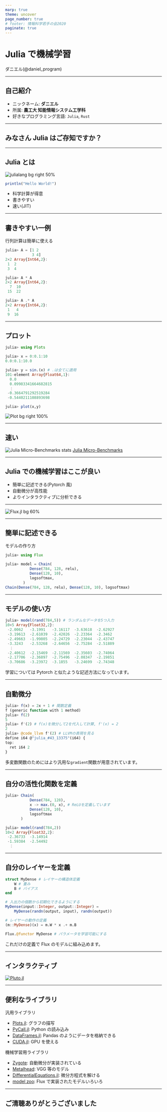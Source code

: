 ```yaml
---
marp: true
theme: uncover
page_number: true
# footer: 情報科学若手の会2020
paginate: true
---
```


# Julia で機械学習

ダニエル(@daniel_program)

<!--
Juliaで機械学習ということで発表させていただきます。
ダニエルです。よろしくお願いします。
-->

---

## 自己紹介

- ニックネーム: **ダニエル**
- 所属: **農工大 知能情報システム工学科**
- 好きなプログラミング言語: `Julia`, `Rust`

---

## みなさん Julia はご存知ですか？

---

## Julia とは

![julialang bg right 50%](https://julialang.org/assets/infra/logo.svg)

```julia
println("Hello World!")
```

- 科学計算が得意
- 書きやすい
- 速い(JIT)

<!--
Juliaとは
-->

---

## 書きやすい一例

行列計算は簡単に使える

```julia
julia> A = [1 2
            3 4]
2×2 Array{Int64,2}:
 1  2
 3  4

julia> A * A
2×2 Array{Int64,2}:
  7  10
 15  22

julia> A .* A
2×2 Array{Int64,2}:
 1   4
 9  16
```

<!--
書きやすいなと感じるコードの例としては、行列計算があります。
コードを見ていただくと、1行目で行列を定義しています。縦と横に書くことで行列として認識してくれます。個人的には見て目がかなり良いと思っています。一行に書くことも可能です。
そして2つの行列の演算を載せていますが、上の方は普通の行列の積です。機械学習ではよく使う演算なので簡単に使えて便利です。
下の演算は、同じ位置の要素同士の積です。.オペレータを使うと、各要素に適用してくれます。この.オペレータは掛け算以外にも足し算や引き算割り算はもちろん、関数呼び出しにも適用できるので、なれるととても便利な文法です。
-->

---

## プロット

```julia
julia> using Plots

julia> x = 0:0.1:10
0.0:0.1:10.0

julia> y = sin.(x) # .は全てに適用
101-element Array{Float64,1}:
  0.0
  0.09983341664682815
  ⋮
 -0.3664791292519284
 -0.5440211108893698

julia> plot(x,y)
```

![Plot bg right 100%](https://raw.githubusercontent.com/pineapplehunter/flux_learn/main/sin_wave.png)

<!--
ここではデータのプロットをする例を載せています。
データのプロットは簡単にできます。ここではsin波形を出力していますが、手順としては、まずPlotsライブラリをインポートします。次にxとyを定義します。xには0から0.1刻みで10までの配列を入れています。yでは.オペレータで各x要素にsinを適用しています。

プロットには最後にplot関数を呼び出します。

このように簡単にデータのプロットもできます。
-->

---

## 速い

![Julia Micro-Benchmarks stats](https://julialang.org/assets/benchmarks/benchmarks.svg)
[Julia Micro-Benchmarks](https://julialang.org/benchmarks/)

<!--
次にJuliaの速さについて紹介します。
このグラフはいくつかの言語でマイクロベンチマークを動かした結果のグラフです。一番左がC言語で、その隣がJuliaとなっています。見てわかるとおり相当早いです。
機械学習は最近ほとんどPythonでされていますが、縦軸が対数スケールになっていることを考慮すると、Pythonと比べるとほとんどのベンチマークでかなりの差が出ていることが解ると思います。
-->

---

## Julia での機械学習はここが良い

- 簡単に記述できる(Pytorch 風)
- 自動微分が高性能
- よりインタラクティブに分析できる

<!--
さて、そんなJuliaなんですが、今までに紹介したJuliaの便利な機能の他にもJuliaが機械学習に向いている理由があります。
-->

---

![Flux.jl bg 60%](https://raw.githubusercontent.com/FluxML/fluxml.github.io/master/logo.png)

---

## 簡単に記述できる

モデルの作り方

```julia
julia> using Flux

julia> model = Chain(
           Dense(784, 128, relu),
           Dense(128, 10),
           logsoftmax,
        )
Chain(Dense(784, 128, relu), Dense(128, 10), logsoftmax)
```

---

## モデルの使い方

```julia
julia> model(rand(784,5)) # ランダムなデータを5つ入力
10×5 Array{Float32,2}:
 -2.0062   -3.1991   -3.16117  -3.63618  -2.62927
 -3.19613  -2.61039  -2.42026  -2.23364  -2.3462
 -2.49663  -1.99805  -2.24729  -2.23044  -2.43747
 -3.3243   -2.53268  -2.64656  -2.75284  -2.51889
  ⋮
 -2.40612  -2.15469  -2.11569  -2.35603  -2.74064
 -2.17706  -2.36897  -2.75496  -2.08347  -2.19851
 -3.70686  -3.23972  -3.1855   -3.24699  -2.74348
```

学習については Pytorch と似たような記述方法になっています。

---

## 自動微分

```julia
julia> f(x) = 2x + 1 # 関数定義
f (generic function with 1 method)
julia> f(2)
5
julia> f'(2) # f(x)を微分して2を代入して計算, f'(x) = 2
2
julia> @code_llvm f'(2) # LLVMの表現を見る
define i64 @"julia_#43_13375"(i64) {
top:
  ret i64 2
}
```

多変数関数のためにはより汎用な`gradient`関数が用意されています。

<!-- LLVMの部分はコメント部分を省略しています
このように自動微分が恐ろしく簡単にできてしまうため自分のレイヤーを簡単に定義することができます。
 -->

---

## 自分の活性化関数を定義

```julia
julia> Chain(
           Dense(784, 128),
           x -> max.(0, x), # ReLUを定義しています
           Dense(128, 10),
           logsoftmax
       )

julia> model(rand(784,2))
10×2 Array{Float32,2}:
 -2.36733  -3.14914
 -1.59384  -2.54492
  ⋮
```

<!--
例えば、例として活性化関数を定義してみます。このソースコードのコメントの書いてある行を見ると、おもむろに無名関数が書いてあります。これはReLUの定義を書いています。このように雑に書いたとしてもモデルとして正しく機能します。
-->

---

## 自分のレイヤーを定義

```julia
struct MyDense # レイヤーの構造体定義
    W # 重み
    B # バイアス
end

# 入出力の個数から初期化できるようにする
MyDense(input::Integer, output::Integer) =
    MyDense(randn(output, input), randn(output))

# レイヤーの動作の定義
(m::MyDense)(x) = m.W * x .+ m.B

Flux.@functor MyDense # パラメータを学習可能にする
```

これだけの定義で Flux のモデルに組み込めます。

<!--
また、これはDenseレイヤーを自作してみています。
はじめに、MyDenseという構造体を定義しています。中身は重みのWとバイアスのBです。
次に、よく見る入力数と出力数からWとBを初期化するためのコードを書いていきます。inputとouptutはInteger型にしています。そして、中身ではランダムな値で初期化しています。
次に、レイヤーの動作を定義しています。少し不思議な構文ですが、これは構造体を関数のように呼び出したときの定義です。PythonのClassでいう__call__のようなものです。今回はW*x+bで定義しています。
最後にFluxが定義している@functorマクロを使い構造体の中の重みとバイアスを学習可能だとマークします。

これで自前のDenseレイヤーは完成です。実際のDenseレイヤーは初期化方法や活性化関数などを指定できるのでもう少しだけ文量は増えますがこれとほとんど同じ定義らしいです。
-->

---

## インタラクティブ

[![Pluto.jl](https://raw.githubusercontent.com/fonsp/Pluto.jl/master/frontend/img/logo.svg)][pluto.jl]

<!--
そして、僕がJuliaで機械学習をするメリットとして、一番推したいのがインタラクティブ性です。これは実演します。
-->

---

## 便利なライブラリ

汎用ライブラリ

- [Plots.jl][]: グラフの描写
- [PyCall.jl][]: Python の読み込み
- [DataFrames.jl][]: Pandas のようにデータを格納できる
- [CUDA.jl][]: GPU を使える

機械学習用ライブラリ

- [Zygote][]: 自動微分が実装されている
- [Metalhead][]: VGG 等のモデル
- [DifferentialEquations.jl][]: 微分方程式を解ける
- [model zoo][]: Flux で実装されたモデルいろいろ

---

## ご清聴ありがとうございました

[plots.jl]: https://github.com/JuliaPlots/Plots.jl
[pycall.jl]: https://github.com/JuliaPy/PyCall.jl
[dataframes.jl]: https://github.com/JuliaData/DataFrames.jl
[differentialequations.jl]: https://github.com/SciML/DifferentialEquations.jl
[cuda.jl]: https://github.com/JuliaGPU/CUDA.jl
[flux.jl]: https://github.com/FluxML/Flux.jl
[pluto.jl]: https://github.com/fonsp/Pluto.jl
[model zoo]: https://github.com/FluxML/model-zoo/
[metalhead]: https://github.com/FluxML/Metalhead.jl
[zygote]: https://fluxml.ai/Zygote.jl/latest/
